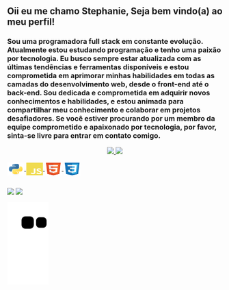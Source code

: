 ## Oii eu me chamo Stephanie, Seja bem vindo(a) ao meu perfil!

### Sou uma programadora full stack em constante evolução. Atualmente estou estudando programação e tenho uma paixão por tecnologia. Eu busco sempre estar atualizada com as últimas tendências e ferramentas disponíveis e estou comprometida em aprimorar minhas habilidades em todas as camadas do desenvolvimento web, desde o front-end até o back-end. Sou dedicada e comprometida em adquirir novos conhecimentos e habilidades, e estou animada para compartilhar meu conhecimento e colaborar em projetos desafiadores. Se você estiver procurando por um membro da equipe comprometido e apaixonado por tecnologia, por favor, sinta-se livre para entrar em contato comigo.


<div align="center">
  <a href="https://github.com/stephaniebanutti">
  <img height="180em" src="https://github-readme-stats.vercel.app/api?username=stephaniebanutti&show_icons=true&theme=dracula&include_all_commits=true&count_private=true"/>
  <img height="180em" src="https://github-readme-stats.vercel.app/api/top-langs/?username=stephaniebanutti&layout=compact&langs_count=7&theme=dracula"/>
</div>
<div style="display: inline_block"><br>
  <img align="center" alt="ste-Python" height="30" width="40" src="https://raw.githubusercontent.com/devicons/devicon/master/icons/python/python-original.svg">
  <img align="center" alt="ste-Js" height="30" width="40" src="https://raw.githubusercontent.com/devicons/devicon/master/icons/javascript/javascript-plain.svg">
  <img align="center" alt="ste-HTML" height="30" width="40" src="https://raw.githubusercontent.com/devicons/devicon/master/icons/html5/html5-original.svg">
  <img align="center" alt="ste-CSS" height="30" width="40" src="https://raw.githubusercontent.com/devicons/devicon/master/icons/css3/css3-original.svg">
  
<!--  <img align="right" alt="ste-pic" height="150" style="border-radius:50px;" src="https://media.discordapp.net/attachments/639956127056134178/890373478988013628/Publicacoes_Instagram_1_1.png?width=676&height=676">
</div>-->
  
  ##
 
<div>
  <a href = "stephaniesouza.b@gmail.com"><img src="https://img.shields.io/badge/Gmail-D14836?style=for-the-badge&logo=gmail&logoColor=white" target="_blank"></a>
  <a href="https://www.linkedin.com/in/stephanie-banutti-dev/" target="_blank"><img src="https://img.shields.io/badge/-LinkedIn-%230077B5?style=for-the-badge&logo=linkedin&logoColor=white" target="_blank">
  </a> 
 
  ![Snake animation](https://github.com/stephaniebanutti/stephaniebanutti/blob/output/github-contribution-grid-snake.svg)
 
</div>
